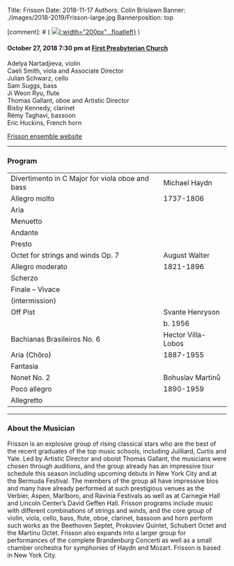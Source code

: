 Title: Frisson
Date: 2018-11-17
Authors: Colin Brislawn
Banner: ./images/2018-2019/Frisson-large.jpg
Bannerposition: top

[comment]: # ( [![ ]({filename}/images/2017-2018/aeolus-quartet-400.jpg){:width="200px", .floatleft}]({filename}./AeolusQuartet.md) )


#### October 27, 2018 7:30 pm at [First Presbyterian Church](https://www.google.com/maps/place/Kennewick+First+Presbyterian+Church)

Adelya Nartadjieva, violin <br>
Caeli Smith, viola and Associate Director <br>
Julian Schwarz, cello <br>
Sam Suggs, bass <br>
Ji Weon Ryu, flute <br>
Thomas Gallant, oboe and Artistic Director <br>
Bixby Kennedy, clarinet <br>
Rémy Taghavi, bassoon <br>
Eric Huckins, French horn


[Frisson ensemble website](https://frissonensemble.com/)


---

### Program

|                                                 |                    |
|-------------------------------------------------|--------------------|
| Divertimento in C Major for viola oboe and bass | Michael Haydn      |
| Allegro molto                                   | 1737-1806          |
| Aria                                            |                    |
| Menuetto                                        |                    |
| Andante                                         |                    |
| Presto                                          |                    |
| Octet for strings and winds Op. 7               | August Walter      |
| Allegro moderato                                | 1821-1896          |
| Scherzo                                         |                    |
| Finale – Vivace                                 |                    |
| (intermission)                                  |                    |
| Off Pist                                        | Svante Henryson    |
|                                                 | b. 1956            |
| Bachianas Brasileiros No. 6                     | Hector Villa-Lobos |
| Aria (Chôro)                                    | 1887-1955          |
| Fantasia                                        |                    |
| Nonet No. 2                                     | Bohuslav Martinů   |
| Poco allegro                                    | 1890-1959          |
| Allegretto                                      |                    |


---

### About the Musician

Frisson is an explosive group of rising classical stars who are the best of the recent graduates of the top music schools, including Juilliard, Curtis and Yale. Led by Artistic Director and oboist Thomas Gallant, the musicians were chosen through auditions, and the group already has an impressive tour schedule this season including upcoming debuts in New York City and at the Bermuda Festival.  The members of the group all have impressive bios and many have already performed at such prestigious venues as the Verbier, Aspen, Marlboro, and Ravinia Festivals as well as at Carnegie Hall and Lincoln Center’s David Geffen Hall.  Frisson programs include music with different combinations of strings and winds, and the core group of violin, viola, cello, bass, flute, oboe, clarinet, bassoon and horn perform such works as the Beethoven Septet, Prokoviev Quintet, Schubert Octet and the Martinu Octet.  Frisson also expands into a larger group for performances of the complete Brandenburg Concerti as well as a small chamber orchestra for symphonies of Haydn and Mozart.  Frisson is based in New York City.
